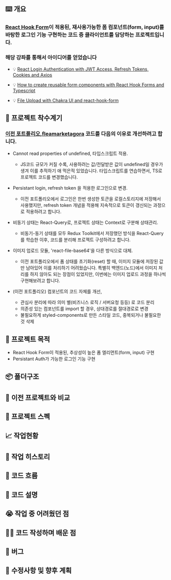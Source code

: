 ## ⌨️ 개요

### [React Hook Form](https://react-hook-form.com/)이 적용된, 재사용가능한 폼 컴포넌트(form, input)를 바탕한 로그인 기능 구현하는 코드 중 클라이언트를 담당하는 프로젝트입니다.

### 해당 강좌를 통해서 아이디어를 얻었습니다

- 💡 [React Login Authentication with JWT Access, Refresh Tokens, Cookies and Axios](https://www.youtube.com/watch?v=nI8PYZNFtac 'React Login Authentication with JWT Access, Refresh Tokens, Cookies and Axios')

- 💡 [How to create reusable form components with React Hook Forms and Typescript](https://www.thisdot.co/blog/how-to-create-reusable-form-components-with-react-hook-forms-and-typescript 'How to create reusable form components with React Hook Forms and Typescript')

- 💡 [File Upload with Chakra UI and react-hook-form](https://gist.github.com/brenopolanski/5efe54b46cad0882b3ce41dc8db64608 'File Upload with Chakra UI and react-hook-form')

## 🚀 프로젝트 착수계기

### [이전 포트폴리오,fleamarketagora](https://github.com/searchme86/App_Final_Deployed '이전 포트폴리오,fleamarketagora') 코드를 다음의 이유로 개선하려고 합니다.

- Cannot read properties of undefined, 타입스크립트 적용.

  - JS코드 규모가 커질 수록, 사용하려는 값/전달받은 값이 undefined일 경우가 생겨 이를 추적하기 애 먹은적 있었습니다. 타입스크립트를 연습하면서, TS로 프로젝트 코드를 변경했습니다.

- Persistant login, refresh token 을 적용한 로그인으로 변경.

  - 이전 포트폴리오에서 로그인은 한번 생성한 토큰을 로컬스토리지에 저장해서 사용했지만, refresh token 개념을 적용해 지속적으로 토큰이 갱신되는 과정으로 적용하려고 합니다.

- 비동기 상태는 React-Query로, 프로젝트 상태는 Context로 구분해 상태관리.

  - 비동기-동기 상태를 모두 Redux Toolkit에서 저장했던 방식을 React-Query를 학습한 이후, 코드를 분리해 프로젝트 구성하려고 합니다.

- 이미지 업로드 모듈, 'react-file-base64'을 다른 방식으로 대체.

  - 이전 포트폴리오에서 폼 상태를 초기화(reset) 할 때, 이미지 모듈에 저장된 값만 남아있어 이를 처리하기 어려웠습니다. 특별히 백엔드(노드)에서 이미지 처리를 하지 않아도 되는 장점이 있었지만, 이번에는 이미지 업로드 과정을 하나씩 구현해보려고 합니다.

- (이전 포트폴리오) 컴포넌트의 코드 자체를 개선,
  - 관심사 분리에 따라 의미 별(비즈니스 로직 / 서버요청 등등) 로 코드 분리
  - 의존성 있는 컴포넌트를 import 할 경우, 상대경로를 절대경로로 변경
  - 불필요하게 styled-components로 만든 스타일 코드, 중복되거나 불필요한 것 삭제

## 🔦 프로젝트 목적

- React Hook Form이 적용된, 추상성이 높은 폼 엘리먼트(form, input) 구현
- Persistant Auth가 가능한 로그인 기능 구현

## 📦 폴더구조

## 🔌 이전 프로젝트와 비교

## 🔧 프로젝트 스펙

## 📈 작업현황

## 📆 작업 히스토리

## 🔬 코드 흐름

## 🔮 코드 설명

## 😭 작업 중 어려웠던 점

## ✍🏻 코드 작성하며 배운 점

## 🐛 버그

## 👀 수정사항 및 향후 계획
